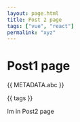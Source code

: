 ```yaml
---
layout: page.html
title: Post 2 page
tags: ["vue", "react"]
permalink: "xyz"
---
```


# Post1 page

{{ METADATA.abc }}

{{ tags }}


Im in Post2 page